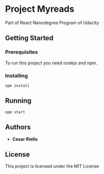 # Project Myreads

Part of React Nanodegree Program of Udacity

## Getting Started

### Prerequisites
To run this project you need nodejs and npm.

### Installing

```
npm install
```

## Running

```
npm start
```

## Authors

* **Cesar Riello**

## License

This project is licensed under the MIT License
